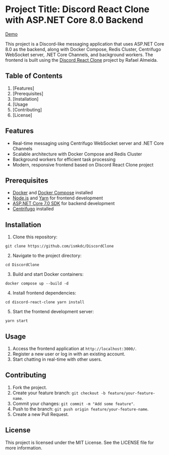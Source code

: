 
# Project Title: Discord React Clone with ASP.NET Core 8.0 Backend

[Demo](https://discord.ismkdc.com)

This project is a Discord-like messaging application that uses ASP.NET Core 8.0 as the backend, along with Docker Compose, Redis Cluster, Centrifugo WebSocket server, .NET Core Channels, and background workers. The frontend is built using the [Discord React Clone](https://github.com/rafaelalmeidatk/discord-react-clone) project by Rafael Almeida.

## Table of Contents

1.  [Features]
2.  [Prerequisites]
3.  [Installation]
4.  [Usage
5.  [Contributing]
6.  [License]

## Features

-   Real-time messaging using Centrifugo WebSocket server and .NET Core Channels
-   Scalable architecture with Docker Compose and Redis Cluster
-   Background workers for efficient task processing
-   Modern, responsive frontend based on Discord React Clone project

## Prerequisites

-   [Docker](https://www.docker.com/) and [Docker Compose](https://docs.docker.com/compose/install/) installed
-   [Node.js](https://nodejs.org/en/download/) and [Yarn](https://yarnpkg.com/) for frontend development
-   [ASP.NET Core 7.0 SDK](https://dotnet.microsoft.com/download/dotnet/7.0) for backend development
-   [Centrifugo](https://centrifugal.dev/) installed

## Installation

1.  Clone this repository:

`git clone https://github.com/ismkdc/DiscordClone` 

2.  Navigate to the project directory:


`cd DiscordClone` 

3.  Build and start Docker containers:


`docker compose up --build -d` 

4.  Install frontend dependencies:

`cd discord-react-clone
yarn install` 

5.  Start the frontend development server:


`yarn start` 

## Usage

1.  Access the frontend application at `http://localhost:3000/`.
2.  Register a new user or log in with an existing account.
3.  Start chatting in real-time with other users.

## Contributing

1.  Fork the project.
2.  Create your feature branch: `git checkout -b feature/your-feature-name`.
3.  Commit your changes: `git commit -m "Add some feature"`.
4.  Push to the branch: `git push origin feature/your-feature-name`.
5.  Create a new Pull Request.

## License

This project is licensed under the MIT License. See the LICENSE file for more information.
